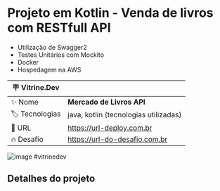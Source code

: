 # Projeto em Kotlin - Venda de livros com RESTfull API

 - Utilização de Swagger2
 - Testes Unitários com Mockito
 - Docker
 - Hospedagem na AWS
   

| :placard: Vitrine.Dev |     |
| -------------  | --- |
| :sparkles: Nome        | **Mercado de Livros API**
| :label: Tecnologias | java, kotlin (tecnologias utilizadas)
| :rocket: URL         | https://url-deploy.com.br
| :fire: Desafio     | https://url-do-desafio.com.br

<!-- Inserir imagem com a #vitrinedev ao final do link -->
 ![image](https://user-images.githubusercontent.com/30580018/200127886-ad96e293-45de-4efe-9cb2-51e2f629b3a9.png) #vitrinedev

## Detalhes do projeto


